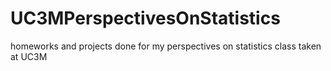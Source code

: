 # UC3MPerspectivesOnStatistics

homeworks and projects done for my perspectives on statistics class taken at UC3M
